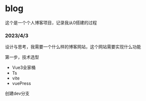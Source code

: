 # blog

这个是一个个人博客项目，记录我从0搭建的过程

### 2023/4/3

设计与思考，我需要一个什么样的博客网站，这个网站需要实现什么功能

第一步，技术选型

- Vue3全家桶
- Ts
- vite
- vuePress

创建dev分支



